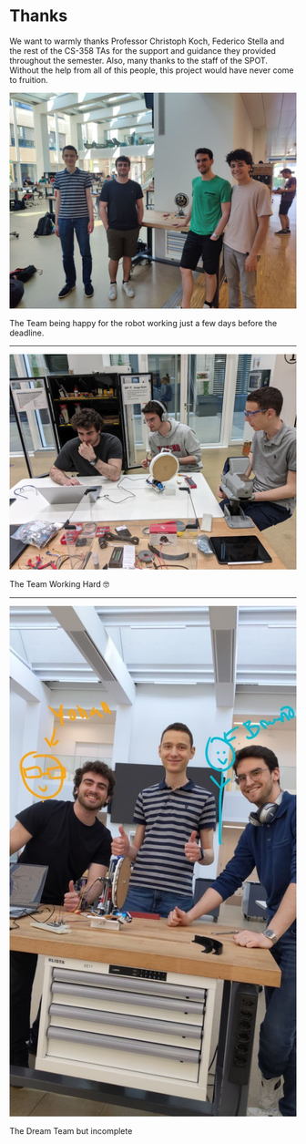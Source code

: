 # Thanks

We want to warmly thanks Professor Christoph Koch, Federico Stella and the rest of the CS-358 TAs for the support and guidance they provided throughout the semester.  Also, many thanks to the staff of the SPOT. Without the help from all of this people, this project would have never come to fruition.

![The Dream Team](../images/dream_team.jpg)

The Team being happy for the robot working just a few days before the deadline. 

----

![The Dream Team Working](../images/dream_team_working.jpg)

The Team Working Hard 🤓

----


![Dream Team 2](../images/dream_team2.jpg)

The Dream Team but incomplete